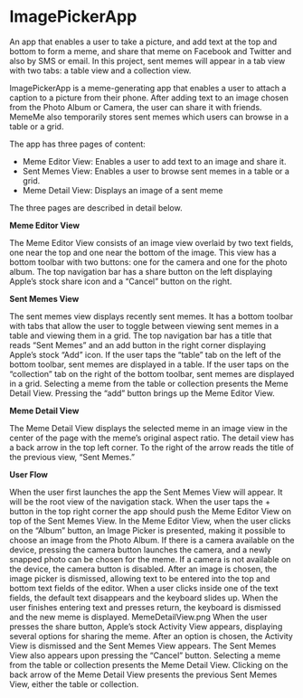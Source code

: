 # ImagePickerApp

 An app that enables a user to take a picture, and add text at the top and bottom to form a meme, and share that meme on Facebook and Twitter and also by SMS or email. 
 In this project, sent memes will appear in a tab view with two tabs: a table view and a collection view.
 
 
 ImagePickerApp is a meme-generating app that enables a user to attach a caption to a picture from their phone. After adding text to an image chosen from the Photo Album 
 or Camera, the user can share it with friends. MemeMe also temporarily stores sent memes which users can browse in a table or a grid.
 
 The app has three pages of content:
* Meme Editor View: Enables a user to add text to an image and share it. 
* Sent Memes View: Enables a user to browse sent memes in a table or a grid.
* Meme Detail View: Displays an image of a sent meme


The three pages are described in detail below.


**Meme Editor View**

The Meme Editor View consists of an image view overlaid by two text fields, one near the top and one near the bottom of the image. This view has a bottom toolbar
with two buttons: one for the camera and one for the photo album. The top navigation bar has a share button on the left displaying Apple’s stock share icon and 
a “Cancel” button on the right.


**Sent Memes View**

The sent memes view displays recently sent memes. It has a bottom toolbar with tabs that allow the user to toggle between viewing sent memes in a table and 
viewing them in a grid. The top navigation bar has a title that reads “Sent Memes” and an add button in the right corner displaying Apple’s stock “Add” icon.
If the user taps the “table” tab on the left of the bottom toolbar, sent memes are displayed in a table. If the user taps on the “collection” tab on the
right of the bottom toolbar, sent memes are displayed in a grid. Selecting a meme from the table or collection presents the Meme Detail View. Pressing the
“add” button brings up the Meme Editor View.  


**Meme Detail View**

The Meme Detail View displays the selected meme in an image view in the center of the page with the meme’s original aspect ratio. The detail view has a back 
arrow in the top left corner. To the right of the arrow reads the title of the previous view, “Sent Memes.”

**User Flow**

When the user first launches the app the Sent Memes View will appear. It will be the root view of the navigation stack. When the user taps the + button in the top right corner the app should push the Meme Editor View on top of the Sent Memes View.
In the Meme Editor View, when the user clicks on the “Album” button, an Image Picker is presented, making it possible to choose an image from the Photo Album. If there is a camera available on the device, pressing the camera button launches the camera, and a newly snapped photo can be chosen for the meme. If a camera is not available on the device, the camera button is disabled.
After an image is chosen, the image picker is dismissed, allowing text to be entered into the top and bottom text fields of the editor. When a user clicks inside one of the text fields, the default text disappears and the keyboard slides up. When the user finishes entering text and presses return, the keyboard is dismissed and the new meme is displayed.
MemeDetailView.png
When the user presses the share button, Apple’s stock Activity View appears, displaying several options for sharing the meme. After an option is chosen, the Activity View is dismissed and the Sent Memes View appears. The Sent Memes View also appears upon pressing the “Cancel” button.
Selecting a meme from the table or collection presents the Meme Detail View. Clicking on the  back arrow of the Meme Detail View presents the previous Sent Memes View, either the table or collection.  
